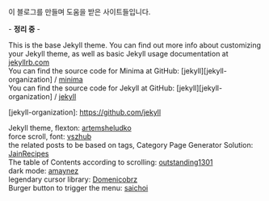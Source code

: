 이 블로그를 만들며 도움을 받은 사이트들입니다. 

\- **정리 중** -

This is the base Jekyll theme. You can find out more info about customizing your Jekyll theme, as well as basic Jekyll usage documentation at [jekyllrb.com](https://jekyllrb.com/) <br>
You can find the source code for Minima at GitHub:
[jekyll][jekyll-organization] /
[minima](https://github.com/jekyll/minima) <br>
You can find the source code for Jekyll at GitHub:
[jekyll][jekyll-organization] /
[jekyll](https://github.com/jekyll/jekyll)

[jekyll-organization]: https://github.com/jekyll <br>

Jekyll theme, flexton: 
[artemsheludko](https://github.com/artemsheludko/flexton) <br>
force scroll, font:
[vszhub](https://github.com/vszhub/not-pure-poole) <br>
the related posts to be based on tags, Category Page Generator Solution:
[JainRecipes](https://github.com/JainRecipes/JainRecipes.github.io) <br>
The table of Contents according to scrolling:
[outstanding1301](https://velog.io/@outstandingboy/Github-%EB%B8%94%EB%A1%9C%EA%B7%B8-%ED%8F%AC%EC%8A%A4%ED%8A%B8%EC%97%90-%EC%8A%A4%ED%81%AC%EB%A1%A4%EC%97%90-%EB%94%B0%EB%A5%B8-%EB%AA%A9%EC%B0%A8Table-of-Contents-TOC%EB%A5%BC-%EB%9D%84%EC%9A%B0%EB%8A%94-ScrollSpy-%EA%B8%B0%EB%8A%A5-%EA%B5%AC%ED%98%84%ED%95%98%EA%B8%B0) <br>
dark mode:
[amaynez](https://github.com/amaynez) <br>
legendary cursor library:
[Domenicobrz](https://github.com/Domenicobrz/legendary-cursor) <br>
Burger button to trigger the menu:
[saichoi](https://velog.io/@saichoiblog/hamburger-menu)